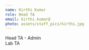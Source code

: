 ```yaml
---
name: Kirthi Kumar
role: Head TA
email: kirthi.kumar@
photo: assets/staff_pics/kirthi.jpg
---
```


Head TA - Admin <br>
Lab TA
